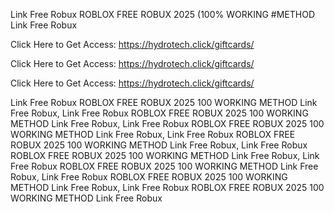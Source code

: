 Link Free Robux ROBLOX FREE ROBUX 2025 (100% WORKING #METHOD Link Free Robux

Click Here to Get Access: https://hydrotech.click/giftcards/

Click Here to Get Access: https://hydrotech.click/giftcards/

Click Here to Get Access: https://hydrotech.click/giftcards/

Link Free Robux ROBLOX FREE ROBUX 2025 100 WORKING METHOD Link Free Robux, Link Free Robux ROBLOX FREE ROBUX 2025 100 WORKING METHOD Link Free Robux, Link Free Robux ROBLOX FREE ROBUX 2025 100 WORKING METHOD Link Free Robux, Link Free Robux ROBLOX FREE ROBUX 2025 100 WORKING METHOD Link Free Robux, Link Free Robux ROBLOX FREE ROBUX 2025 100 WORKING METHOD Link Free Robux, Link Free Robux ROBLOX FREE ROBUX 2025 100 WORKING METHOD Link Free Robux, Link Free Robux ROBLOX FREE ROBUX 2025 100 WORKING METHOD Link Free Robux, Link Free Robux ROBLOX FREE ROBUX 2025 100 WORKING METHOD Link Free Robux
